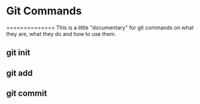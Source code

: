 # Git Commands
==============
This is a little "documentary" for git commands on what they are, what they do and how to use them.

## git init

## git add

## git commit